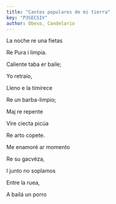 ```yaml
---
title: "Cantos populares de mi tierra"
key: "P3SECSIV"
author: Obeso, Candelario
---
```

<div data-schema-version="6"><p>La noche re una fietas </p> <p>Re Pura i limpia.</p> <p>Caliente taba er baile;</p> <p>Yo retraío,</p> <p>Lleno e la timirece</p> <p>Re un barba-limpio;</p> <p>Maj re repente</p> <p>Vire ciecta picúa</p> <p>Re arto copete.</p> <p>Me enamoré ar momento</p> <p>Re su gacvéza,</p> <p>I junto no soplamos</p> <p>Entre la ruea, </p> <p>A bailá un porro</p> </div>